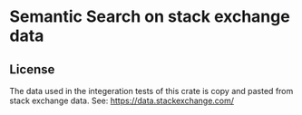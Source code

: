 # Semantic Search on stack exchange data

## License

The data used in the integeration tests of this crate is copy and pasted from stack exchange data. See: <https://data.stackexchange.com/>